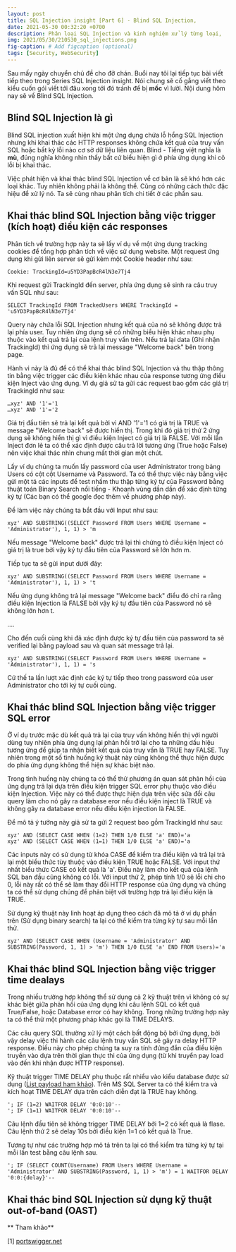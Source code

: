 ```yaml
---
layout: post
title: SQL Injection insight [Part 6] - Blind SQL Injection,
date: 2021-05-30 00:32:20 +0700
description: Phân loại SQL Injection và kinh nghiệm xử lý từng loại,
img: 2021/05/30/210530_sql_injections.png
fig-caption: # Add figcaption (optional)
tags: [Security, WebSecurity]
---
```

Sau mấy ngày chuyển chủ đề cho đỡ chán. Buổi nay tôi lại tiếp tục bài viết tiếp theo trong Series SQL Injection insight. Nói chung sẽ cố gắng viết theo kiểu cuốn gói viết tới đâu xong tới đó tránh để bị **mốc** vì lười. Nội dung hôm nay sẽ về Blind SQL Injection.


## Blind SQL Injection là gì
Blind SQL injection xuất hiện khi một ứng dụng chứa lỗ hổng SQL Injection nhưng khi khai thác các HTTP responses không chứa kết quả của truy vấn SQL hoặc bất kỳ lỗi nào cơ sở dữ liệu liên quan. Blind - Tiếng việt nghĩa là **mù**, đúng nghĩa không nhìn thấy bất cứ biểu hiện gì ở phía ứng dụng khi cõ lỗi bị khai thác.

Việc phát hiện và khai thác blind SQL Injection về cơ bản là sẽ khó hơn các loại khác. Tuy nhiên không phải là không thể. Cũng có những cách thức đặc hiệu để xử lý nó. Ta sẽ cùng nhau phân tích chi tiết ở các phần sau.

## Khai thác blind SQL Injection bằng việc trigger (kích hoạt) điều kiện các responses

Phân tích về trường hợp này ta sẽ lấy ví dụ về một ứng dụng tracking cookies để tổng hợp phân tích về việc sử dụng website. Một request ứng dụng khi gửi liên server sẽ gửi kèm một Cookie header như sau:

```
Cookie: TrackingId=u5YD3PapBcR4lN3e7Tj4
```
Khi request gửi TrackingId đến server, phía ứng dụng sẽ sinh ra câu truy vấn SQL như sau:

```
SELECT TrackingId FROM TrackedUsers WHERE TrackingId = 'u5YD3PapBcR4lN3e7Tj4'
```
Query này chứa lỗi SQL Injection nhưng kết quả của nó sẽ không được trả lại phía user. Tuy nhiên ứng dụng sẽ có những biểu hiện khác nhau phụ thuộc vào kết quả trả lại của lệnh truy vấn trên. Nếu trả lại data (Ghi nhận TrackingId) thì ứng dụng sẽ trả lại message "Welcome back" bên trong page.

Hành vi này là đủ để có thể khai thác blind SQL Injection và thu thập thông tin bằng việc trigger các điều kiện khác nhau của response tương ứng điều kiện Inject vào ứng dụng. Ví dụ giả sử ta gửi các request bao gồm các giá trị TrackingId như sau:

```
…xyz' AND '1'='1
…xyz' AND '1'='2
```
Giá trị đầu tiên sẽ trả lại kết quả bởi vì AND '1'='1 có giá trị là TRUE và message "Welcome back" sẽ được hiển thị. Trong khi đó giá trị thứ 2 ứng dụng sẽ không hiển thị gì vì điều kiện Inject có giá trị là FALSE. Với mỗi lần Inject đơn lẻ ta có thể xác định được câu trả lời tương ứng (True hoặc False) nên việc khai thác nhìn chung mất thời gian một chút.

Lấy ví dụ chúng ta muốn lấy password của user Administrator trong bảng Users có cột cột Username và Password. Ta có thể thực việc này bằng việc gửi một tá các inputs để test nhầm thu thập từng ký tự của Password bằng thuật toán Binary Search nổi tiếng - Khoanh vùng dần dần để xác định từng ký tự (Các bạn có thể google đọc thêm về phương pháp này). 

Để làm việc này chúng ta bắt đầu với Input như sau:

```
xyz' AND SUBSTRING((SELECT Password FROM Users WHERE Username = 'Administrator'), 1, 1) > 'm
```

Nếu message "Welcome back" được trả lại thì chứng tỏ điều kiện Inject có giá trị là true bởi vậy ký tự đầu tiên của Password sẽ lớn hơn m.

Tiếp tục ta sẽ gửi input dưới đây:

```
xyz' AND SUBSTRING((SELECT Password FROM Users WHERE Username = 'Administrator'), 1, 1) > 't
```

Nếu ứng dụng không trả lại message "Welcome back" điều đó chỉ ra rằng điều kiện Injection là FALSE bởi vậy ký tự đầu tiên của Password nó sẽ không lớn hơn t.

....

Cho đến cuối cùng khi đã xác định được ký tự đầu tiên của password ta sẽ verified lại bằng payload sau và quan sát message trả lại.

```
xyz' AND SUBSTRING((SELECT Password FROM Users WHERE Username = 'Administrator'), 1, 1) = 's
```

Cứ thế ta lần lượt xác định các ký tự tiếp theo trong password của user Administrator cho tới ký tự cuối cùng.

## Khai thác blind SQL Injection bằng việc trigger SQL error


Ở ví dụ trước mặc dù kết quả trả lại của truy vấn không hiển thị với người dùng tuy nhiên phía ứng dụng lại phản hồi trở lại cho ta những dấu hiệu tương ứng để giúp ta nhận biết kết quả của truy vấn là TRUE hay FALSE. Tuy nhiên trong một số tình huống kỹ thuật này cũng không thể thực hiện được do phía ứng dụng không thể hiện sự khác biệt nào. 

Trong tình huống này chúng ta có thể thử phương án quan sát phản hồi của ứng dụng trả lại dựa trên điều kiện trigger SQL error phụ thuộc vào điều kiện Injection. Việc này có thể được thực hiện dựa trên việc sửa đổi câu query làm cho nó gây ra database eror nếu điều kiện inject là TRUE và không gây ra database error nếu điều kiện injection là FALSE.

Để mô tả ý tưởng này giả sử ta gửi 2 request bao gồm TrackingId như sau:

```
xyz' AND (SELECT CASE WHEN (1=2) THEN 1/0 ELSE 'a' END)='a
xyz' AND (SELECT CASE WHEN (1=1) THEN 1/0 ELSE 'a' END)='a
```
Các inputs này có sử dụng từ khóa CASE để kiểm tra điều kiện và trả lại trả lại một biểu thức tùy thuộc vào điều kiện TRUE hoặc FALSE. Với input thứ nhất biểu thức CASE có kết quả là 'a'. Điều này làm cho kết quả của lệnh SQL ban đầu cũng không có lỗi. Với input thứ 2, phép tính 1/0 sẽ lỗi chi cho 0, lỗi này rất có thể sẽ làm thay đổi HTTP response của ứng dụng và chúng ta có thể sử dụng chúng để phân biệt với trường hợp trả lại điều kiện là TRUE.

Sử dụng kỹ thuật này linh hoạt áp dụng theo cách đã mô tả ở ví dụ phần trên (Sử dụng binary search) ta lại có thể kiểm tra từng ký tự sau mỗi lần thử.

```
xyz' AND (SELECT CASE WHEN (Username = 'Administrator' AND SUBSTRING(Password, 1, 1) > 'm') THEN 1/0 ELSE 'a' END FROM Users)='a
```

## Khai thác blind SQL Injection bằng việc trigger time dealays

Trong nhiều trường hợp không thể sử dụng cả 2 kỹ thuật trên vì không có sự khác biệt giữa phản hồi của ứng dụng khi câu lệnh SQL có kết quả True/False, hoặc Database error có hay không. Trong những trường hợp này ta có thể thử một phương pháp khác gọi là TIME DELAYS.

Các câu query SQL thường xử lý một cách bất động bộ bởi ứng dụng, bởi vậy delay việc thi hành các câu lệnh truy vấn SQL sẽ gây ra delay HTTP response. Điều này cho phép chúng ta suy ra tính đứng đắn của điều kiện truyền vào dựa trên thời gian thực thi của ứng dụng (từ khi truyển pay load vào đến khi nhận được HTTP response).

Kỹ thuật trigger TIME DELAY phụ thuộc rất nhiều vào kiểu database được sử dụng ([List payload ham khảo](https://portswigger.net/web-security/sql-injection/cheat-sheet)). Trên MS SQL Server ta có thể kiểm tra và kích hoạt TIME DELAY dựa trên cách diễn đạt là TRUE hay không.

```
'; IF (1=2) WAITFOR DELAY '0:0:10'--
'; IF (1=1) WAITFOR DELAY '0:0:10'--
```

Câu lệnh đầu tiên sẽ không trigger TIME DELAY bởi 1=2 có kết quả là flase. Câu lệnh thứ 2 sẽ delay 10s bởi điều kiện 1=1 có kết quả là True.

Tương tự như các trường hợp mô tả trên ta lại có thể kiểm tra từng ký tự tại mỗi lần test bằng câu lệnh sau.

```
'; IF (SELECT COUNT(Username) FROM Users WHERE Username = 'Administrator' AND SUBSTRING(Password, 1, 1) > 'm') = 1 WAITFOR DELAY '0:0:{delay}'--
```




## Khai thác bind SQL Injection sử dụng kỹ thuật out-of-band (OAST) 


** Tham khảo**

[1] [portswigger.net](https://portswigger.net/web-security/sql-injection/blind)